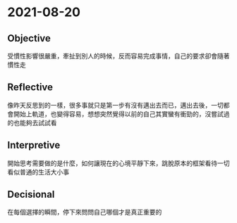 # 2021-08-20

## Objective

受慣性影響很嚴重，牽扯到別人的時候，反而容易完成事情，自己的要求卻會隨著慣性走

## Reflective

像昨天反思到的一樣，很多事就只是第一步有沒有邁出去而已，邁出去後，一切都會開始上軌道，也變得容易，想想突然覺得以前的自己其實蠻有衝勁的，沒嘗試過的也能夠去試試看

## Interpretive

開始思考需要做的是什麼，如何讓現在的心境平靜下來，跳脫原本的框架看待一切看似普通的生活大小事

## Decisional

在每個選擇的瞬間，停下來問問自己哪個才是真正重要的
